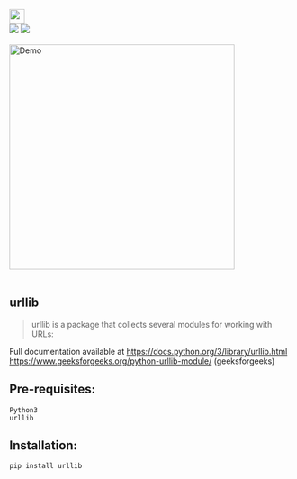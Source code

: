 <a href="https://github.com/Kushal997-das/Projects/tree/main/Python/Basic%20Projects/Check%20your%20internet%20conncetion"><img height="27" src="https://img.shields.io/badge/Check Your Internet Connection-orange.svg?&style=for-the-badge&logo=TheSparksFoundation&logoColor=blue" /> </a> <br> 
![](https://img.shields.io/badge/Programming_Language-Python-blue.svg)
![](https://img.shields.io/badge/Main_Tool_Used-Urllib-orange.svg) <br><br>
<img align='center' alt='Demo' width='400px' src="https://github.com/Kushal997-das/Projects/blob/main/Python/Basic%20Projects/Check%20your%20internet%20conncetion/documents/demo1.gif"/> <br> <br>

urllib
------
> urllib is a package that collects several modules for working with URLs:

Full documentation available at https://docs.python.org/3/library/urllib.html <br>
                                https://www.geeksforgeeks.org/python-urllib-module/ (geeksforgeeks)

Pre-requisites:
---------
    Python3
    urllib
  
Installation:
------------
    pip install urllib
  
